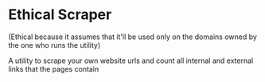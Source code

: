 # Ethical Scraper
(Ethical because it assumes that it'll be used only on the domains owned by the one who runs the utility)

A utility to scrape your own website urls and count all internal and external links that the pages contain
